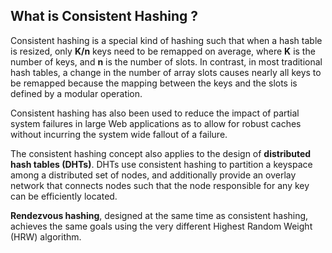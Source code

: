 ## What is Consistent Hashing ?
Consistent hashing is a special kind of hashing such that when a hash table is resized, only __K/n__ keys need to be remapped on average, where __K__ is the number of keys, and __n__ is the number of slots. In contrast, in most traditional hash tables, a change in the number of array slots causes nearly all keys to be remapped because the mapping between the keys and the slots is defined by a modular operation.

Consistent hashing has also been used to reduce the impact of partial system failures in large Web applications as to allow for robust caches without incurring the system wide fallout of a failure.

The consistent hashing concept also applies to the design of __distributed hash tables (DHTs)__. DHTs use consistent hashing to partition a keyspace among a distributed set of nodes, and additionally provide an overlay network that connects nodes such that the node responsible for any key can be efficiently located.

__Rendezvous hashing__, designed at the same time as consistent hashing, achieves the same goals using the very different Highest Random Weight (HRW) algorithm.

